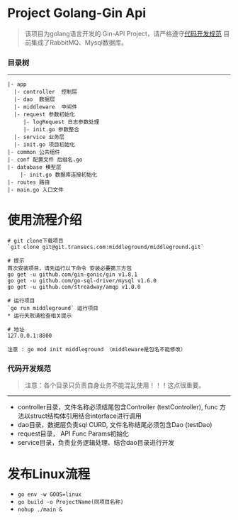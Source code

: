 # Project Golang-Gin Api
>该项目为golang语言开发的 Gin-API Project，请严格遵守[代码开发规范](#代码开发规范)
>目前集成了RabbitMQ、Mysql数据库。
### 目录树
***
```
|- app
  |- controller  控制层
  |- dao  数据层
  |- middleware  中间件
  |- request 参数初始化
     |- logRequest 日志参数处理
     |- init.go 参数整合
  |- service 业务层
  |- init.go 项目初始化
|- common 公共组件
|- conf 配置文件 后缀名.go
|- database 模型层
    |- init.go 数据库连接初始化
|- routes 路由
|- main.go 入口文件
```
# 使用流程介绍
```
# git clone下载项目
`git clone git@git.transecs.com:middleground/middleground.git`

# 提示
首次安装项目，请先运行以下命令 安装必要第三方包
go get -u github.com/gin-gonic/gin v1.8.1
go get -u github.com/go-sql-driver/mysql v1.6.0
go get -u github.com/streadway/amqp v1.0.0

# 运行项目 
`go run middleground` 运行项目
* 运行失败请检查相关提示

# 地址 
127.0.0.1:8800

注意 : go mod init middleground （middleware是包名不能修改）
```
### 代码开发规范
> 注意：各个目录只负责自身业务不能混乱使用！！！这点很重要。
***
+ controller目录，文件名称必须结尾包含Controller (testController), func 方法以struct结构体引用结合interface进行调用
+ dao目录，数据层负责sql CURD, 文件名称结尾必须包含Dao (testDao)
+ request目录， API Func Params初始化
+ service目录，负责业务逻辑处理、结合dao目录进行开发

# 发布Linux流程
+ `go env -w GOOS=linux`
+ `go build -o ProjectName(同项目名称)`
+ `nohup ./main &`

